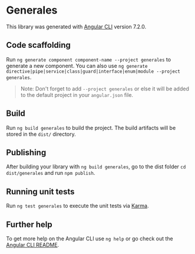 # Generales

This library was generated with [Angular CLI](https://github.com/angular/angular-cli) version 7.2.0.

## Code scaffolding

Run `ng generate component component-name --project generales` to generate a new component. You can also use `ng generate directive|pipe|service|class|guard|interface|enum|module --project generales`.
> Note: Don't forget to add `--project generales` or else it will be added to the default project in your `angular.json` file. 

## Build

Run `ng build generales` to build the project. The build artifacts will be stored in the `dist/` directory.

## Publishing

After building your library with `ng build generales`, go to the dist folder `cd dist/generales` and run `npm publish`.

## Running unit tests

Run `ng test generales` to execute the unit tests via [Karma](https://karma-runner.github.io).

## Further help

To get more help on the Angular CLI use `ng help` or go check out the [Angular CLI README](https://github.com/angular/angular-cli/blob/master/README.md).
